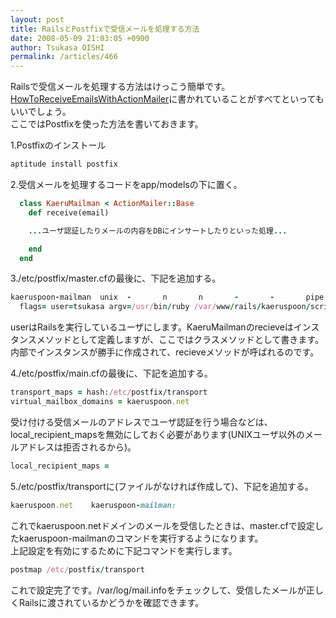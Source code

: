 ```yaml
---
layout: post
title: RailsとPostfixで受信メールを処理する方法
date: 2008-05-09 21:03:05 +0900
author: Tsukasa OISHI
permalink: /articles/466
---
```



Railsで受信メールを処理する方法はけっこう簡単です。 [HowToReceiveEmailsWithActionMailer](http://wiki.rubyonrails.com/rails/pages/HowToReceiveEmailsWithActionMailer)に書かれていることがすべてといってもいいでしょう。  
ここではPostfixを使った方法を書いておきます。  

1.Postfixのインストール  

```ruby  
aptitude install postfix  
```  

2.受信メールを処理するコードをapp/modelsの下に置く。  

```ruby  
  class KaeruMailman < ActionMailer::Base  
    def receive(email)  

    ...ユーザ認証したりメールの内容をDBにインサートしたりといった処理...  

    end  
  end  
```  

3./etc/postfix/master.cfの最後に、下記を追加する。  

```ruby  
kaeruspoon-mailman  unix  -       n       n       -       -       pipe  
  flags= user=tsukasa argv=/usr/bin/ruby /var/www/rails/kaeruspoon/script/runner -e production KaeruMailman.receive(STDIN.read)  
```  

userはRailsを実行しているユーザにします。KaeruMailmanのrecieveはインスタンスメソッドとして定義しますが、ここではクラスメソッドとして書きます。内部でインスタンスが勝手に作成されて、recieveメソッドが呼ばれるのです。  

4./etc/postfix/main.cfの最後に、下記を追加する。  

```ruby  
transport_maps = hash:/etc/postfix/transport  
virtual_mailbox_domains = kaeruspoon.net  
```  

受け付ける受信メールのアドレスでユーザ認証を行う場合などは、local\_recipient\_mapsを無効にしておく必要があります(UNIXユーザ以外のメールアドレスは拒否されるから)。  

```ruby  
local_recipient_maps =  
```  

5./etc/postfix/transportに(ファイルがなければ作成して)、下記を追加する。  

```ruby  
kaeruspoon.net    kaeruspoon-mailman:  
```  

これでkaeruspoon.netドメインのメールを受信したときは、master.cfで設定したkaeruspoon-mailmanのコマンドを実行するようになります。  
上記設定を有効にするために下記コマンドを実行します。  

```ruby  
postmap /etc/postfix/transport  
```  

これで設定完了です。/var/log/mail.infoをチェックして、受信したメールが正しくRailsに渡されているかどうかを確認できます。  

